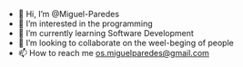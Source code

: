- 👋 Hi, I’m @Miguel-Paredes
- 👀 I’m interested in the programming
- 🌱 I’m currently learning Software Development
- 💞️ I’m looking to collaborate on the weel-beging of people
- 📫 How to reach me os.miguelparedes@gmail.com

<!---
Miguel-Paredes/Miguel-Paredes is a ✨ special ✨ repository because its `README.md` (this file) appears on your GitHub profile.
You can click the Preview link to take a look at your changes.
--->
